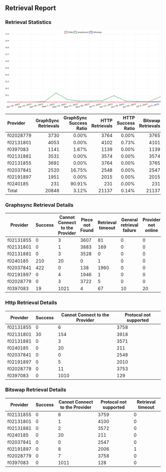 ## Retrieval Report
### Retrieval Statistics
<img src="https://raw.githubusercontent.com/data-preservation-programs/filplus-checker-assets/main/filecoin-project/filecoin-plus-large-datasets/issues/1639/1689238063022.png"/>

| Provider  | GraphSync Retrievals | GraphSync Success Ratio | HTTP Retrievals | HTTP Success Ratio | Bitswap Retrievals | Bitswap Success Ratio |
| :-------- | -------------------: | ----------------------: | --------------: | -----------------: | -----------------: | --------------------: |
| f02028779 |                 3730 |                   0.00% |            3764 |              0.00% |               3765 |                 0.00% |
| f02131801 |                 4053 |                   0.00% |            4102 |              0.73% |               4101 |                 0.00% |
| f0397083  |                 1141 |                   1.67% |            1139 |              0.00% |               1139 |                 0.00% |
| f02131881 |                 3531 |                   0.00% |            3574 |              0.00% |               3574 |                 0.00% |
| f02131855 |                 3691 |                   0.00% |            3764 |              0.00% |               3765 |                 0.00% |
| f02037841 |                 2520 |                  16.75% |            2548 |              0.00% |               2547 |                 0.00% |
| f02191897 |                 1951 |                   0.00% |            2015 |              0.00% |               2015 |                 0.00% |
| f0240185  |                  231 |                  90.91% |             231 |              0.00% |                231 |                 0.00% |
| Total     |                20848 |                   3.12% |           21137 |              0.14% |              21137 |                 0.00% |

### Graphsync Retrieval Details
| Provider  | Success | Cannot Connect to the Provider | Piece not Found | Retrieval timeout | General retrieval failure | Provider not online |
| --------- | ------- | ------------------------------ | --------------- | ----------------- | ------------------------- | ------------------- |
| f02131855 | 0       | 3                              | 3607            | 81                | 0                         | 0                   |
| f02131801 | 0       | 1                              | 3883            | 169               | 0                         | 0                   |
| f02131881 | 0       | 3                              | 3528            | 0                 | 0                         | 0                   |
| f0240185  | 210     | 20                             | 0               | 1                 | 0                         | 0                   |
| f02037841 | 422     | 0                              | 138             | 1960              | 0                         | 0                   |
| f02191897 | 0       | 4                              | 1946            | 1                 | 0                         | 0                   |
| f02028779 | 0       | 3                              | 3722            | 5                 | 0                         | 0                   |
| f0397083  | 19      | 1021                           | 4               | 67                | 10                        | 20                  |

### Http Retrieval Details
| Provider  | Success | Cannot Connect to the Provider | Protocol not supported |
| --------- | ------- | ------------------------------ | ---------------------- |
| f02131855 | 0       | 6                              | 3758                   |
| f02131801 | 30      | 154                            | 3918                   |
| f02131881 | 0       | 3                              | 3571                   |
| f0240185  | 0       | 20                             | 211                    |
| f02037841 | 0       | 0                              | 2548                   |
| f02191897 | 0       | 5                              | 2010                   |
| f02028779 | 0       | 11                             | 3753                   |
| f0397083  | 0       | 1010                           | 129                    |

### Bitswap Retrieval Details
| Provider  | Success | Cannot Connect to the Provider | Protocol not supported | Retrieval timeout |
| --------- | ------- | ------------------------------ | ---------------------- | ----------------- |
| f02131855 | 0       | 6                              | 3759                   | 0                 |
| f02131801 | 0       | 1                              | 4100                   | 0                 |
| f02131881 | 0       | 2                              | 3572                   | 0                 |
| f0240185  | 0       | 20                             | 211                    | 0                 |
| f02037841 | 0       | 0                              | 2547                   | 0                 |
| f02191897 | 0       | 8                              | 2006                   | 1                 |
| f02028779 | 0       | 7                              | 3758                   | 0                 |
| f0397083  | 0       | 1011                           | 128                    | 0                 |

